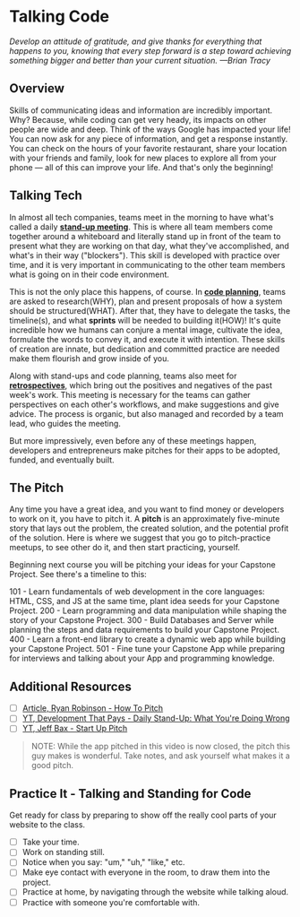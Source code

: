 # Talking Code

*Develop an attitude of gratitude, and give thanks for everything that happens to you, knowing that every step forward is a step toward achieving something bigger and better than your current situation. —Brian Tracy*

## Overview

Skills of communicating ideas and information are incredibly important. Why? Because, while coding can get very heady, its impacts on other people are wide and deep. Think of the ways Google has impacted your life! You can now ask for any piece of information, and get a response instantly. You can check on the hours of your favorite restaurant, share your location with your friends and family, look for new places to explore all from your phone — all of this can improve your life. And that's only the beginning!

## Talking Tech

In almost all tech companies, teams meet in the morning to have what's called a daily **[stand-up meeting](https://en.wikipedia.org/wiki/Stand-up_meetin)**. This is where all team members come together around a whiteboard and literally stand up in front of the team to present what they are working on that day, what they've accomplished, and what's in their way ("blockers"). This skill is developed with practice over time, and it is very important in communicating to the other team members what is going on in their code environment.

This is not the only place this happens, of course. In **[code planning](https://www.youtube.com/embed/DG2M5yXXEYk)**, teams are asked to research(WHY), plan and present proposals of how a system should be structured(WHAT). After that, they have to delegate the tasks, the timeline(s), and what **sprints** will be needed to building it(HOW)! It's quite incredible how we humans can conjure a mental image, cultivate the idea, formulate the words to convey it, and execute it with intention. These skills of creation are innate, but dedication and committed practice are needed make them flourish and grow inside of you.

Along with stand-ups and code planning, teams also meet for **[retrospectives](https://www.youtube.com/embed/-hnD43Gs_ys)**, which bring out the positives and negatives of the past week's work. This meeting is necessary for the teams can gather perspectives on each other's workflows, and make suggestions and give advice. The process is organic, but also managed and recorded by a team lead, who guides the meeting.

But more impressively, even before any of these meetings happen, developers and entrepreneurs make pitches for their apps to be adopted, funded, and eventually built.

## The Pitch

Any time you have a great idea, and you want to find money or developers to work on it, you have to pitch it. A **pitch** is an approximately five-minute story that lays out the problem, the created solution, and the potential profit of the solution. Here is where we suggest that you go to pitch-practice meetups, to see other do it, and then start practicing, yourself.

Beginning next course you will be pitching your ideas for your Capstone Project. See there's a timeline to this:

101 - Learn fundamentals of web development in the core languages: HTML, CSS, and JS at the same time, plant idea seeds for your Capstone Project.
200 - Learn programming and data manipulation while shaping the story of your Capstone Project.
300 - Build Databases and Server while planning the steps and data requirements to build your Capstone Project.
400 - Learn a front-end library to create a dynamic web app while building your Capstone Project.
501 - Fine tune your Capstone App while preparing for interviews and talking about your App and programming knowledge.

## Additional Resources

- [ ] [Article, Ryan Robinson - How To Pitch](https://www.ryrob.com/how-to-pitch/)
- [ ] [YT, Development That Pays - Daily Stand-Up: What You're Doing Wrong](https://www.youtube.com/embed/H02BlTXpcto)
- [ ] [YT, Jeff Bax - Start Up Pitch](https://youtu.be/7a_lu7ilpnI)

> NOTE: While the app pitched in this video is now closed, the pitch this guy makes is wonderful. Take notes, and ask yourself what makes it a good pitch.

## Practice It - Talking and Standing for Code

Get ready for class by preparing to show off the really cool parts of your website to the class.

- [ ] Take your time.
- [ ] Work on standing still.
- [ ] Notice when you say: "um," "uh," "like," etc.
- [ ] Make eye contact with everyone in the room, to draw them into the project.
- [ ] Practice at home, by navigating through the website while talking aloud.
- [ ] Practice with someone you're comfortable with.

